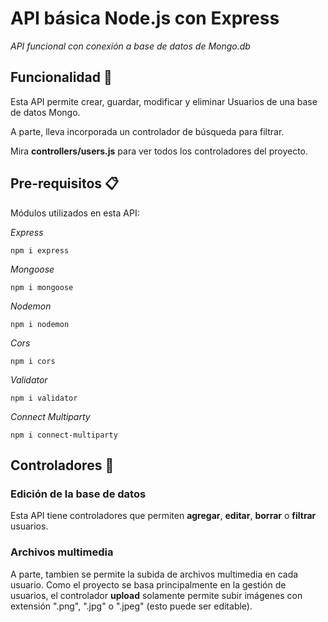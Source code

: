 # API básica Node.js con Express

_API funcional con conexión a base de datos de Mongo.db_

## Funcionalidad 🚀

Esta API permite crear, guardar, modificar y eliminar Usuarios de una base de datos Mongo.

A parte, lleva incorporada un controlador de búsqueda para filtrar.

Mira **controllers/users.js** para ver todos los controladores del proyecto.


## Pre-requisitos 📋
Módulos utilizados en esta API:

_Express_

```
npm i express
```

_Mongoose_

```
npm i mongoose
```

_Nodemon_

```
npm i nodemon
```

_Cors_

```
npm i cors
```

_Validator_

```
npm i validator
```

_Connect Multiparty_

```
npm i connect-multiparty
```

## Controladores 🔧

### Edición de la base de datos

Esta API tiene controladores que permiten **agregar**, **editar**, **borrar** o **filtrar** usuarios. 



### Archivos multimedia

A parte, tambien se permite la subida de archivos multimedia en cada usuario.
Como el proyecto se basa principalmente en la gestión de usuarios, el controlador **upload** solamente permite subir imágenes con extensión ".png", ".jpg" o ".jpeg" (esto puede ser editable).


